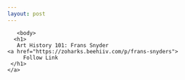 ```yaml
---
layout: post
---
```



       <body>
      <h1>
       Art History 101: Frans Snyder
    <a href="https://zoharks.beehiiv.com/p/frans-snyders">
         Follow Link 
     </h1>
    </a>  

  
       
